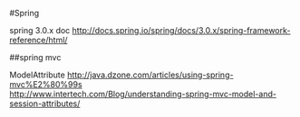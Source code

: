#Spring

spring 3.0.x doc  http://docs.spring.io/spring/docs/3.0.x/spring-framework-reference/html/


##spring mvc

ModelAttribute  http://java.dzone.com/articles/using-spring-mvc%E2%80%99s<br/>http://www.intertech.com/Blog/understanding-spring-mvc-model-and-session-attributes/
